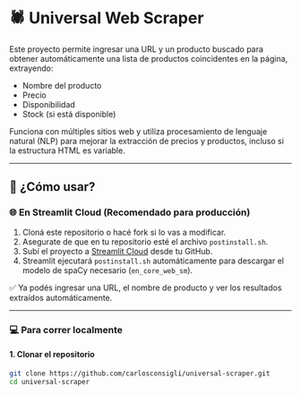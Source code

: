 # 🕷️ Universal Web Scraper

Este proyecto permite ingresar una URL y un producto buscado para obtener automáticamente una lista de productos coincidentes en la página, extrayendo:
- Nombre del producto
- Precio
- Disponibilidad
- Stock (si está disponible)

Funciona con múltiples sitios web y utiliza procesamiento de lenguaje natural (NLP) para mejorar la extracción de precios y productos, incluso si la estructura HTML es variable.

---

## 🚀 ¿Cómo usar?

### 🌐 En Streamlit Cloud (Recomendado para producción)

1. Cloná este repositorio o hacé fork si lo vas a modificar.
2. Asegurate de que en tu repositorio esté el archivo `postinstall.sh`.
3. Subí el proyecto a [Streamlit Cloud](https://streamlit.io/cloud) desde tu GitHub.
4. Streamlit ejecutará `postinstall.sh` automáticamente para descargar el modelo de spaCy necesario (`en_core_web_sm`).

✅ Ya podés ingresar una URL, el nombre de producto y ver los resultados extraídos automáticamente.

---

### 💻 Para correr localmente

#### 1. Clonar el repositorio
```bash
git clone https://github.com/carlosconsigli/universal-scraper.git
cd universal-scraper
